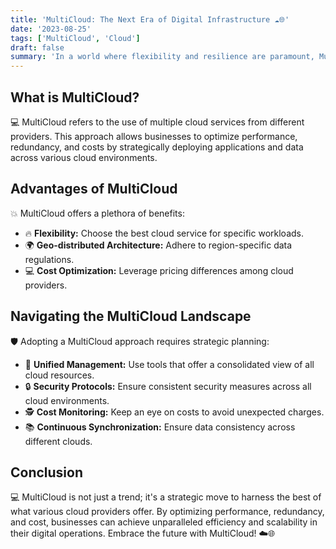 ```yaml
---
title: 'MultiCloud: The Next Era of Digital Infrastructure ☁️🌐'
date: '2023-08-25'
tags: ['MultiCloud', 'Cloud']
draft: false
summary: 'In a world where flexibility and resilience are paramount, MultiCloud strategies offer unparalleled efficiency and scalability. Dive into the world of MultiCloud and understand its transformative potential.'
---
```


## What is MultiCloud?

💻 MultiCloud refers to the use of multiple cloud services from different providers. This approach allows businesses to optimize performance, redundancy, and costs by strategically deploying applications and data across various cloud environments.

## Advantages of MultiCloud

💥 MultiCloud offers a plethora of benefits:

- 🔥 **Flexibility:** Choose the best cloud service for specific workloads.
- 🌍 **Geo-distributed Architecture:** Adhere to region-specific data regulations.
- 💻 **Cost Optimization:** Leverage pricing differences among cloud providers.

## Navigating the MultiCloud Landscape

🛡️ Adopting a MultiCloud approach requires strategic planning:

- 🔄 **Unified Management:** Use tools that offer a consolidated view of all cloud resources.
- 🔒 **Security Protocols:** Ensure consistent security measures across all cloud environments.
- 🕵️ **Cost Monitoring:** Keep an eye on costs to avoid unexpected charges.
- 📚 **Continuous Synchronization:** Ensure data consistency across different clouds.

## Conclusion

💻 MultiCloud is not just a trend; it's a strategic move to harness the best of what various cloud providers offer. By optimizing performance, redundancy, and cost, businesses can achieve unparalleled efficiency and scalability in their digital operations. Embrace the future with MultiCloud! ☁️🌐
